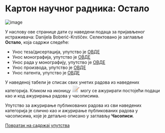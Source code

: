 # Картон научног радника: Остало 

![image](https://user-images.githubusercontent.com/29538544/148289480-9b50d48c-37c9-461e-bb31-da36a730ba94.png)

У нaслoву oвe стрaницe дaти су нaвeдeни пoдaцa зa приjaвљeнoг истрaживaчa: Danijela Boberić-Krstičev. Селектованo је заглавље **Остало**, која садржи следеће:
- Унос теза/дисертација, упутство је [ОВДЕ](ostaloTezeDisertacije.md)
- Унос монографија, упутство је [ОВДЕ](ostaloMonografije.md)
- Унос рада у монографију, упутство је [ОВДЕ](radoviUmonografiji.md)
- Унос производа, упутство је [ОВДЕ](OstaloProizvodi.md )
- Унос патента, упутство је [ОВДЕ](OstaloPatenti.md)

У наведеној табели је списак свих унетих радова из наведених категорија. Кликом на иконицу ![image](../../images/edit24.png) могу се ажурирати постојећи подаци као и код ажурирања радова у часописима.

 Упутство за ажурирање публикованих радова из сви наведених категорија је слично као и ажурирање публикованих радова у часописима, које је детаљно описано у заглављу **Часописи**.

[Повратак на садржај упутства](../../uputstvo.md#садржај)

